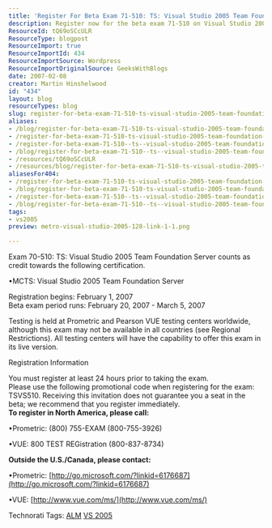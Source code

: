 ```yaml
---
title: 'Register For Beta Exam 71-510: TS: Visual Studio 2005 Team Foundation Server'
description: Register now for the beta exam 71-510 on Visual Studio 2005 Team Foundation Server. Secure your spot and advance your MCTS certification today!
ResourceId: tQ69oSCcULR
ResourceType: blogpost
ResourceImport: true
ResourceImportId: 434
ResourceImportSource: Wordpress
ResourceImportOriginalSource: GeeksWithBlogs
date: 2007-02-08
creator: Martin Hinshelwood
id: "434"
layout: blog
resourceTypes: blog
slug: register-for-beta-exam-71-510-ts-visual-studio-2005-team-foundation-server
aliases:
- /blog/register-for-beta-exam-71-510-ts-visual-studio-2005-team-foundation-server
- /register-for-beta-exam-71-510-ts-visual-studio-2005-team-foundation-server
- /register-for-beta-exam-71-510--ts--visual-studio-2005-team-foundation-server
- /blog/register-for-beta-exam-71-510--ts--visual-studio-2005-team-foundation-server
- /resources/tQ69oSCcULR
- /resources/blog/register-for-beta-exam-71-510-ts-visual-studio-2005-team-foundation-server
aliasesFor404:
- /register-for-beta-exam-71-510-ts-visual-studio-2005-team-foundation-server
- /blog/register-for-beta-exam-71-510-ts-visual-studio-2005-team-foundation-server
- /register-for-beta-exam-71-510--ts--visual-studio-2005-team-foundation-server
- /blog/register-for-beta-exam-71-510--ts--visual-studio-2005-team-foundation-server
tags:
- vs2005
preview: metro-visual-studio-2005-128-link-1-1.png

---
```

Exam 70-510: TS: Visual Studio 2005 Team Foundation Server counts as credit towards the following certification.

•MCTS: Visual Studio 2005 Team Foundation Server

Registration begins: February 1, 2007  
Beta exam period runs: February 20, 2007 - March 5, 2007

Testing is held at Prometric and Pearson VUE testing centers worldwide, although this exam may not be available in all countries (see Regional Restrictions). All testing centers will have the capability to offer this exam in its live version.

Registration Information

You must register at least 24 hours prior to taking the exam.  
Please use the following promotional code when registering for the exam: TSVS510.
Receiving this invitation does not guarantee you a seat in the beta; we recommend that you register immediately.  
**To register in North America, please call:**

•Prometric: (800) 755-EXAM (800-755-3926)

•VUE: 800 TEST REGistration (800-837-8734)

**Outside the U.S./Canada, please contact:**

•Prometric: [http://go.microsoft.com/?linkid=6176687](http://go.microsoft.com/?linkid=6176687)

•VUE: [http://www.vue.com/ms/](http://www.vue.com/ms/)

Technorati Tags: [ALM](http://technorati.com/tags/ALM) [VS 2005](http://technorati.com/tags/VS+2005)
